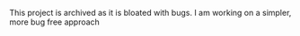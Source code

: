 This project is archived as it is bloated with bugs. I am working on a simpler, more bug free approach
